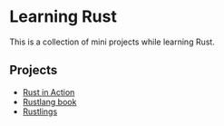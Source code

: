 # Learning Rust

This is a collection of mini projects while learning Rust.

## Projects

- [Rust in Action](./rust_in_action/)
- [Rustlang book](./rustlang_book/)
- [Rustlings](./rustlings/)